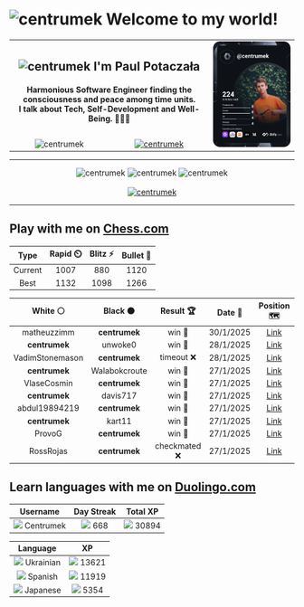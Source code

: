 <h1>
  <img
    src="https://emojis.slackmojis.com/emojis/images/1531849430/4246/blob-sunglasses.gif"
    width="30"
    alt="centrumek"
  />
  Welcome to my world!
</h1>

<table>
  <tbody>
    <tr>
      <td align="center" width="70%" colspan="2">
        <h2>
          <img
            src="https://raw.githubusercontent.com/MartinHeinz/MartinHeinz/master/wave.gif"
            width="30px"
            alt="centrumek"
          />
          I'm Paul Potaczała
        </h2>
        <h4>
          Harmonious Software Engineer finding the consciousness and peace among time units.
          <br/>
          I talk about Tech, Self-Development and Well-Being. 🌿🧘🚀
        </h4>
      </td>
      <td width="30%" rowspan="2">
        <a href="https://app.daily.dev/centrumek">
          <img
            src="./devcard.svg"
            alt="centrumek"
          />
        </a>
      </td>
    </tr>
    <tr align="center">
      <td>
        <img
          src="https://komarev.com/ghpvc/?username=centrumek&label=visitors&color=0e75b6&style=flat"
          alt="centrumek"
        >
      </td>
      <td>
        <a href="https://stackoverflow.com/users/14496012/centrumek">
          <img
            src="https://stackoverflow.com/users/flair/14496012.png?theme=dark"
            alt="centrumek"
          >
        </a>
      </td>
    </tr>
  </tbody>
</table>

---
<div align="center">
  <img 
    src="https://github-readme-stats.vercel.app/api?username=centrumek&show_icons=true&count_private=true&theme=dark&hide_border=true&hide=issues,contribs&bg_color=00000000"
    alt="centrumek"
  />
  <img
    src="https://github-readme-stats.vercel.app/api/top-langs/?username=centrumek&layout=compact&hide_border=true&theme=dark&bg_color=00000000&langs_count=6&exclude_repo=air-statistic-app"
    alt="centrumek"
  />
  <img 
    src="https://github-readme-streak-stats.herokuapp.com?user=centrumek&theme=dark&hide_border=true&background=FFFFFF00"
    alt="centrumek"
  />
  <br/>
  <br/>
  <a href="https://www.buymeacoffee.com/centrumek">
    <img
      src="https://cdn.buymeacoffee.com/buttons/v2/default-orange.png"
      height="50"
      width="210"
      alt="centrumek"
    />
  </a>
</div>

---

## Play with me on [Chess.com](https://www.chess.com/member/centrumek)

<div align="center">
<!--START_SECTION:chessStats-->
<!-- Automatically generated with https://github.com/Balastrong/chess-stats-action -->

| Type | Rapid ⏲️ | Blitz ⚡ | Bullet 🔫 |
|:---:|:---:|:---:|:---:|
| Current | 1007 | 880 | 1120 |
| Best | 1132 | 1098 | 1266 |

| White ⚪ | Black ⚫ | Result 🏆 | Date 📅 | Position 🗺️ | Type 🕕 |
|:---:|:---:|:---:|:---:|:---:|:---:|
| matheuzzimm | **centrumek** | win 🥇 | 30/1/2025 | <a href="http://www.ee.unb.ca/cgi-bin/tervo/fen.pl?select=3K4/p5p1/1p6/2b5/q6k/3p4/8/8 w - - 0 53">Link</a> | Bullet |
| **centrumek** | unwoke0 | win 🥇 | 28/1/2025 | <a href="http://www.ee.unb.ca/cgi-bin/tervo/fen.pl?select=2r1k3/3R1ppp/1rNK4/1P3P2/6B1/8/6PP/2R5 b - - 2 32">Link</a> | Bullet |
| VadimStonemason | **centrumek** | timeout ❌ | 28/1/2025 | <a href="http://www.ee.unb.ca/cgi-bin/tervo/fen.pl?select=5r2/p5pp/4k3/1p2P3/8/3RR1P1/PP5P/6K1 b - - 0 33">Link</a> | Bullet |
| **centrumek** | Walabokcroute | win 🥇 | 27/1/2025 | <a href="http://www.ee.unb.ca/cgi-bin/tervo/fen.pl?select=5n1k/1R4Q1/3bp2p/3pN1P1/3P1P2/4P1K1/2r4P/8 b - - 0 34">Link</a> | Bullet |
| VlaseCosmin | **centrumek** | win 🥇 | 27/1/2025 | <a href="http://www.ee.unb.ca/cgi-bin/tervo/fen.pl?select=4k3/5p2/p7/7p/3p3P/2bP2PK/1r6/8 w - -">Link</a> | Bullet |
| **centrumek** | davis717 | win 🥇 | 27/1/2025 | <a href="http://www.ee.unb.ca/cgi-bin/tervo/fen.pl?select=6k1/6Q1/4RQ2/7p/7p/8/6K1/8 b - -">Link</a> | Bullet |
| abdul19894219 | **centrumek** | win 🥇 | 27/1/2025 | <a href="http://www.ee.unb.ca/cgi-bin/tervo/fen.pl?select=8/1k4pp/3np3/5p2/3P1PP1/4PK1r/2r5/8 w - -">Link</a> | Bullet |
| **centrumek** | kart11 | win 🥇 | 27/1/2025 | <a href="http://www.ee.unb.ca/cgi-bin/tervo/fen.pl?select=8/2p5/3p4/2kP4/2R5/2b3PK/8/8 b - -">Link</a> | Bullet |
| ProvoG | **centrumek** | win 🥇 | 27/1/2025 | <a href="http://www.ee.unb.ca/cgi-bin/tervo/fen.pl?select=5k2/pp4r1/2p2p2/2Pp4/8/1PP4P/P5q1/7K w - -">Link</a> | Bullet |
| RossRojas | **centrumek** | checkmated ❌ | 27/1/2025 | <a href="http://www.ee.unb.ca/cgi-bin/tervo/fen.pl?select=r3r3/pp5p/2pR4/8/P7/3P3P/RQ3PP1/1k4K1 b - -">Link</a> | Bullet |

<!--END_SECTION:chessStats-->
</div>

## Learn languages with me on [Duolingo.com](https://www.duolingo.com/profile/Centrumek)

<div align="center">
<!--START_SECTION:duolingoStats-->
<!-- Automatically generated with https://github.com/centrumek/duolingo-readme-stats-->

| Username | Day Streak | Total XP |
|:---:|:---:|:---:|
| <img src="https://raw.githubusercontent.com/centrumek/duolingo-readme-stats/main/assets/duolingo.png" height="12"> Centrumek | <img src="https://raw.githubusercontent.com/centrumek/duolingo-readme-stats/main/assets/streakinactive.svg" height="12"> 668 | <img src="https://raw.githubusercontent.com/centrumek/duolingo-readme-stats/main/assets/xp.svg" height="12"> 30894 | <img src="https://raw.githubusercontent.com/centrumek/duolingo-readme-stats/main/assets/xp.svg" height="12"> 0 |

| Language | XP |
|:---:|:---:|
| <img src="https://raw.githubusercontent.com/centrumek/duolingo-readme-stats/main/assets/langs/ukrainian.svg" height="12"> Ukrainian | <img src="https://raw.githubusercontent.com/centrumek/duolingo-readme-stats/main/assets/xp.svg" height="12"> 13621 |
| <img src="https://raw.githubusercontent.com/centrumek/duolingo-readme-stats/main/assets/langs/spanish.svg" height="12"> Spanish | <img src="https://raw.githubusercontent.com/centrumek/duolingo-readme-stats/main/assets/xp.svg" height="12"> 11919 |
| <img src="https://raw.githubusercontent.com/centrumek/duolingo-readme-stats/main/assets/langs/japanese.svg" height="12"> Japanese | <img src="https://raw.githubusercontent.com/centrumek/duolingo-readme-stats/main/assets/xp.svg" height="12"> 5354 |

<!--END_SECTION:duolingoStats-->
</div>
<!--
**centrumek/centrumek** is a ✨ _special_ ✨ repository because its `README.md` (this file) appears on your GitHub profile.

Here are some ideas to get you started:

- 🔭 I’m currently working on ...
- 🌱 I’m currently learning ...
- 👯 I’m looking to collaborate on ...
- 🤔 I’m looking for help with ...
- 💬 Ask me about ...
- 📫 How to reach me: ...
- 😄 Pronouns: ...
- ⚡ Fun fact: ...
-->
